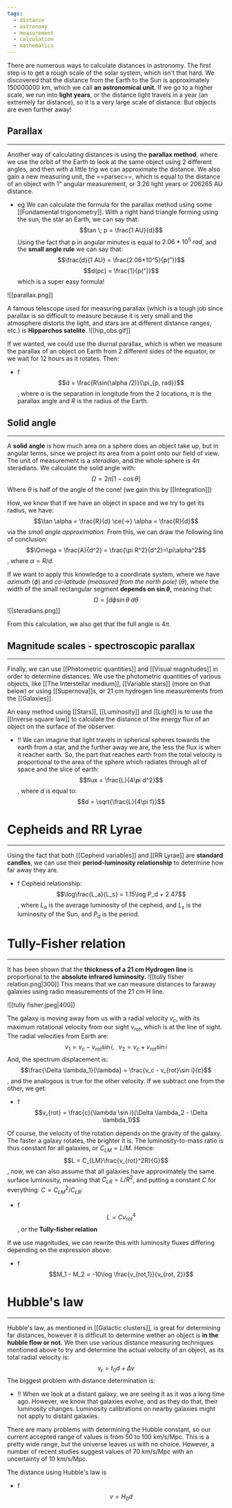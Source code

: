 ```yaml
---
tags:
  - distance
  - astronomy
  - measurement
  - calculation
  - mathematics
---
```


There are numerous ways to calculate distances in astronomy. The first step is to get a rough scale of the solar system, which isn't that hard. We discovered that the distance from the Earth to the Sun is approximately 150000000 km, which we call **an astronomical unit.**
If we go to a higher scale, we run into **light years**, or the distance light travels in a year (an extremely far distance), so it is a very large scale of distance. But objects are even further away!


## Parallax
---
Another way of calculating distances is using the **parallax method**, where we use the orbit of the Earth to look at the same object using 2 different angles, and then with a little trig we can approximate the distance. We also gain a new measuring unit, the ==parsec==, which is equal to the distance of an object with 1" angular measurement, or 3.26 light years or 206265 AU distance. 

- eg We can calculate the formula for the parallax method using some [[Fundamental trigonometry]]. With a right hand triangle forming using the sun, the star an Earth, we can say that: $$tan \; p = \frac{1 AU}{d}$$Using the fact that p in angular minutes is equal to $2.06*10^5 \; rad$, and the **small angle rule** we can say that:$$\frac{d}{1 AU} = \frac{2.06*10^5}{p(")}$$ $$d(pc) = \frac{1}{p(")}$$ which is a super easy formula!

![[parallax.png]]

A famous telescope used for measuring parallax (which is a tough job since parallax is so difficult to measure because it is very small and the atmosphere distorts the light, and stars are at different distance ranges, etc.) is **Hipparchos satelite**. 
![[hip_obs.gif]]

If we wanted, we could use the diurnal parallax, which is when we measure the parallax of an object on Earth from 2 different sides of the equator, or we wait for 12 hours as it rotates. Then:
- f $$d = \frac{R\sin(\alpha /2)}{\pi_{p, rad}}$$, where $\alpha$ is the separation in longitude from the 2 locations, $\pi$ is the parallax angle and $R$ is the radius of the Earth.

## Solid angle
---
A **solid angle** is how much area on a sphere does an object take up, but in angular terms, since we project its area from a point onto our field of view. The unit of measurement is a *steradian*, and the whole sphere is $4\pi$ steradians. We calculate the solid angle with:$$\Omega = 2\pi[1-\cos\theta]$$
Where $\theta$ is half of the angle of the cone! (we gain this by [[Integration]]) 

How, we know that if we have an object in space and we try to get its radius, we have:$$\tan \alpha = \frac{R}{d} \ce{->} \alpha = \frac{R}{d}$$
 via the *small angle approximation.* From this, we can draw the following line of conclusion:
$$\Omega = \frac{A}{d^2} = \frac{\pi R^2}{d^2}=\pi\alpha^2$$, where $\alpha = R/d$. 

If we want to apply this knowledge to a coordinate system, where we have *azimuth* ($\phi$) and *co-latitude (measured from the north pole)* ($\theta$), where the width of the small rectangular segment **depends on $\sin\theta$,** meaning that: $$\Omega = \int d\phi \sin\theta \;d\theta$$
![[steradians.png]]

From this calculation, we also get that the full angle is $4\pi$. 
## Magnitude scales - spectroscopic parallax
---
Finally, we can use [[Photometric quantities]] and [[Visual magnitudes]] in order to determine distances. We use the photometric quantities of various objects, like [[The Interstellar medium]], [[Variable stars]] (more on that below) or using [[Supernova]]s, or 21 cm hydrogen line measurements from the [[Galaxies]].

An easy method using [[Stars]], [[Luminosity]] and [[Light]] is to use the [[Inverse square law]] to calculate the distance of the energy flux of an object on the surface of the observer.

- !! We can imagine that light travels in spherical spheres towards the earth from a star, and the further away we are, the less the flux is when it reacher earth. So, the part that reaches earth from the total velocity is proportional to the area of the sphere which radiates through all of space and the slice of earth: $$flux = \frac{L}{4\pi d^2}$$, where $d$ is equal to: $$d = \sqrt{\frac{L}{4\pi f}}$$

# Cepheids and RR Lyrae
---
Using the fact that both [[Cepheid variables]] and [[RR Lyrae]] are **standard candles**, we can use their **period-luminosity relationship** to determine how far away they are.
- f Cepheid relationship:$$\log\frac{L_a}{L_s} = 1.15\log P_d + 2.47$$, where $L_a$ is the average luminosity of the cepheid, and $L_s$ is the luminosity of the Sun, and $P_d$ is the period.
# Tully-Fisher relation
---
It has been shown that the **thickness of a 21 cm Hydrogen line** is proportional to the **absolute infrared luminosity.**
![[tully fisher relation.png|300]]
This means that we can measure distances to faraway galaxies using radio measurements of the 21 cm H line. 

![[tully fisher.jpeg|400]]

The galaxy is moving away from us with a radial velocity $v_c$, with its maximum rotational velocity from our sight $v_{rot}$, which is at the line of sight. The radial velocities from Earth are:$$v_1 = v_c - v_{rot}\sin i, \;\;\;v_2 = v_c+v_{rot}\sin i$$
And, the spectrum displacement is:$$\frac{\Delta \lambda_1}{\lambda} = \frac{v_c - v_{rot}\sin i}{c}$$, and the analogous is true for the other velocity. If we subtract one from the other, we get:
- f $$v_{rot} = \frac{c}{\lambda \sin i}(\Delta \lambda_2 - \Delta \lambda_1)$$

Of course, the velocity of the rotation depends on the gravity of the galaxy. The faster a galaxy rotates, the brighter it is. The luminosity-to-mass ratio is thus constant for all galaxies, or $C_{LM} = L/M$. Hence:$$L = C_{LM}\frac{v_{rot}^2R}{G}$$, now, we can also assume that all galaxies have approximately the same surface luminosity, meaning that $C_{LR} = L/R^2$, and putting a constant $C$ for everything: $C = C_{LM}^2/C_{LR}$:
- f $$L = Cv_{rot}^4$$, or the **Tully-fisher relation**

If we use magnitudes, we can rewrite this with luminosity fluxes differing depending on the expression above:
- f $$M_1 - M_2 = -10\log \frac{v_{rot,1}}{v_{rot, 2}}$$
# Hubble's law
---
Hubble's law, as mentioned in [[Galactic clusters]], is great for determining far distances, however it is difficult to determine wether an object is **in the hubble flow or not.** We then use various distance measuring techniques mentioned above to try and determine the actual velocity of an object, as its total radial velocity is:$$v_r = t_0d + \Delta v$$
The biggest problem with distance determination is:
- !! When we look at a distant galaxy, we are seeing it as it was a long time ago. However, we know that galaxies evolve, and as they do that, their luminosity changes. Luminosity calibrations on nearby galaxies might not apply to distant galaxies.

There are many problems with determining the Hubble constant, so our current accepted range of values is from 50 to 100 km/s/Mpc. This is a pretty wide range, but the universe leaves us with no choice. However, a number of recent studies suggest values of 70 km/s/Mpc with an uncertainty of 10 km/s/Mpc.

The distance using Hubble's law is
- f $$v = H_0 d$$


